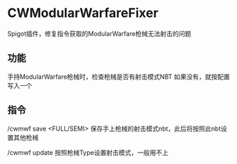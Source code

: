 # CWModularWarfareFixer
Spigot插件，修复指令获取的ModularWarfare枪械无法射击的问题

## 功能

手持ModularWarfare枪械时，检查枪械是否有射击模式NBT
如果没有，就按配置写入一个

## 指令
/cwmwf save <FULL/SEMI> 保存手上枪械的射击模式nbt，此后将按照此nbt设置其他枪械

/cwmwf update 按照枪械Type设置射击模式，一般用不上